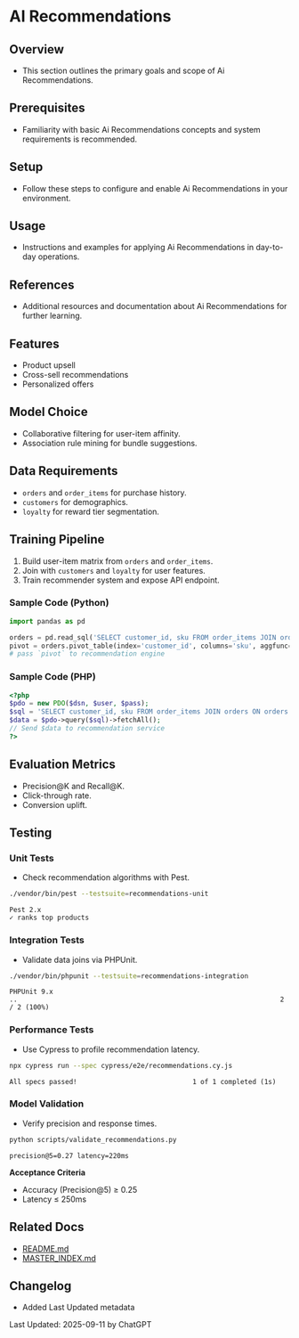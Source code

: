# AI Recommendations

## Overview
- This section outlines the primary goals and scope of Ai Recommendations.

## Prerequisites
- Familiarity with basic Ai Recommendations concepts and system requirements is recommended.

## Setup
- Follow these steps to configure and enable Ai Recommendations in your environment.

## Usage
- Instructions and examples for applying Ai Recommendations in day-to-day operations.

## References
- Additional resources and documentation about Ai Recommendations for further learning.


## Features
- Product upsell
- Cross-sell recommendations
- Personalized offers

## Model Choice
- Collaborative filtering for user-item affinity.
- Association rule mining for bundle suggestions.

## Data Requirements
- `orders` and `order_items` for purchase history.
- `customers` for demographics.
- `loyalty` for reward tier segmentation.

## Training Pipeline
1. Build user-item matrix from `orders` and `order_items`.
2. Join with `customers` and `loyalty` for user features.
3. Train recommender system and expose API endpoint.

### Sample Code (Python)
```python
import pandas as pd

orders = pd.read_sql('SELECT customer_id, sku FROM order_items JOIN orders ON orders.id = order_items.order_id', con=db_conn)
pivot = orders.pivot_table(index='customer_id', columns='sku', aggfunc='size', fill_value=0)
# pass `pivot` to recommendation engine
```

### Sample Code (PHP)
```php
<?php
$pdo = new PDO($dsn, $user, $pass);
$sql = 'SELECT customer_id, sku FROM order_items JOIN orders ON orders.id = order_items.order_id';
$data = $pdo->query($sql)->fetchAll();
// Send $data to recommendation service
?>
```

## Evaluation Metrics
- Precision@K and Recall@K.
- Click-through rate.
- Conversion uplift.

## Testing
### Unit Tests
- Check recommendation algorithms with Pest.
```bash
./vendor/bin/pest --testsuite=recommendations-unit
```
```
Pest 2.x
✓ ranks top products
```

### Integration Tests
- Validate data joins via PHPUnit.
```bash
./vendor/bin/phpunit --testsuite=recommendations-integration
```
```
PHPUnit 9.x
..                                                                  2 / 2 (100%)
```

### Performance Tests
- Use Cypress to profile recommendation latency.
```bash
npx cypress run --spec cypress/e2e/recommendations.cy.js
```
```
All specs passed!                             1 of 1 completed (1s)
```

### Model Validation
- Verify precision and response times.
```bash
python scripts/validate_recommendations.py
```
```
precision@5=0.27 latency=220ms
```
**Acceptance Criteria**
- Accuracy (Precision@5) ≥ 0.25
- Latency ≤ 250ms

## Related Docs
- [README.md](README.md)
- [MASTER_INDEX.md](MASTER_INDEX.md)


## Changelog
- Added Last Updated metadata

Last Updated: 2025-09-11 by ChatGPT
